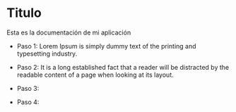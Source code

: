 # Titulo

Esta es la documentación de mi aplicación

- Paso 1:
Lorem Ipsum is simply dummy text of the printing and typesetting industry.

- Paso 2:
It is a long established fact that a reader will be distracted by the readable content of a page when looking at its layout.

- Paso 3:

- Paso 4:
